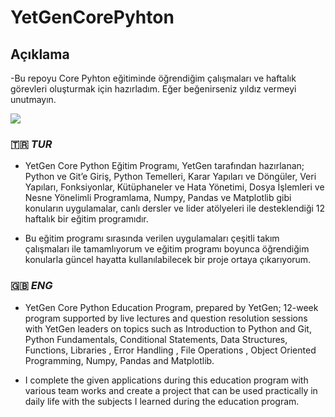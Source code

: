 # YetGenCorePyhton

## Açıklama
-Bu repoyu Core Pyhton eğitiminde öğrendiğim çalışmaları ve haftalık görevleri oluşturmak için hazırladım. Eğer beğenirseniz yıldız vermeyi unutmayın.

<img src="https://yetkingencler.com/wp-content/uploads/2021/07/YetGenLogo.png">


### 🇹🇷 *TUR*

- YetGen Core Python Eğitim Programı, YetGen tarafından hazırlanan; Python ve Git’e Giriş, Python Temelleri, Karar Yapıları ve Döngüler, Veri Yapıları, Fonksiyonlar, Kütüphaneler ve Hata Yönetimi, Dosya İşlemleri ve Nesne Yönelimli Programlama, Numpy, Pandas ve Matplotlib  gibi konuların uygulamalar, canlı dersler ve lider atölyeleri ile desteklendiği 12 haftalık bir eğitim programıdır.

- Bu eğitim programı sırasında verilen uygulamaları çeşitli takım çalışmaları ile tamamlıyorum ve eğitim programı boyunca öğrendiğim konularla güncel hayatta kullanılabilecek bir proje ortaya çıkarıyorum.

### 🇬🇧 *ENG*

- YetGen Core Python Education Program, prepared by YetGen; 12-week program supported by live lectures and question resolution sessions with YetGen leaders on topics such as Introduction to Python and Git, Python Fundamentals, Conditional Statements, Data Structures, Functions, Libraries , Error Handling , File Operations , Object Oriented Programming, Numpy, Pandas and Matplotlib.

- I complete the given applications during this education program with various team works and create a project that can be used practically in daily life with the subjects I learned during the education program.